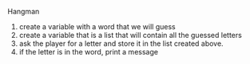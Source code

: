 Hangman

1. create a variable with a word that we will guess
2. create a variable that is a list that will contain all the guessed letters
3. ask the player for a letter and store it in the list created above.
4. if the letter is in the word, print a message